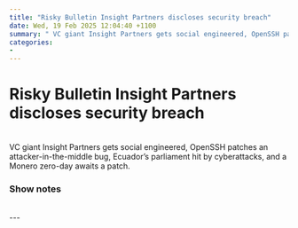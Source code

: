 ```yaml
---
title: "Risky Bulletin Insight Partners discloses security breach"
date: Wed, 19 Feb 2025 12:04:40 +1100
summary: " VC giant Insight Partners gets social engineered, OpenSSH patches an attacker-in-the-middle bug, Ecuador’s parliament hit by cyberattacks, and a Monero zero-day awaits"
categories: 
- 
---
```

# Risky Bulletin Insight Partners discloses security breach


<br/>
VC giant Insight Partners gets social engineered, OpenSSH patches an attacker-in-the-middle bug, Ecuador’s parliament hit by cyberattacks, and a Monero zero-day awaits a patch.

### Show notes

<br/>
---
